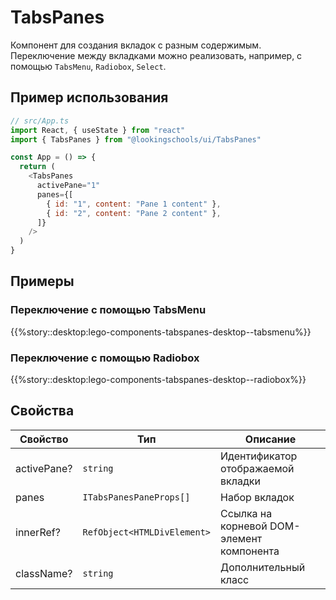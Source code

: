 # TabsPanes

Компонент для создания вкладок с разным содержимым.
Переключение между вкладками можно реализовать, например, с помощью `TabsMenu`, `Radiobox`, `Select`.

## Пример использования

```js
// src/App.ts
import React, { useState } from "react"
import { TabsPanes } from "@lookingschools/ui/TabsPanes"

const App = () => {
  return (
    <TabsPanes
      activePane="1"
      panes={[
        { id: "1", content: "Pane 1 content" },
        { id: "2", content: "Pane 2 content" },
      ]}
    />
  )
}
```

## Примеры

### Переключение с помощью TabsMenu

{{%story::desktop:lego-components-tabspanes-desktop--tabsmenu%}}

### Переключение с помощью Radiobox

{{%story::desktop:lego-components-tabspanes-desktop--radiobox%}}

## Свойства

| Свойство    | Тип                         | Описание                                  |
| ----------- | --------------------------- | ----------------------------------------- |
| activePane? | `string`                    | Идентификатор отображаемой вкладки        |
| panes       | `ITabsPanesPaneProps[]`     | Набор вкладок                             |
| innerRef?   | `RefObject<HTMLDivElement>` | Ссылка на корневой DOM-элемент компонента |
| className?  | `string`                    | Дополнительный класс                      |
